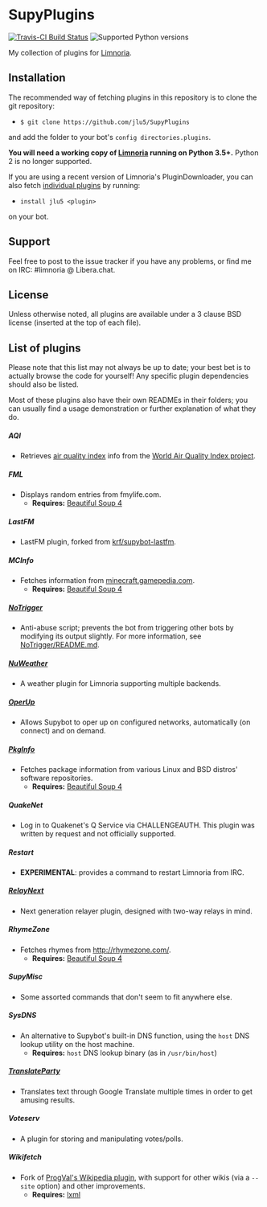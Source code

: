 # SupyPlugins

[![Travis-CI Build Status](https://travis-ci.org/jlu5/SupyPlugins.svg?branch=master)](https://travis-ci.org/jlu5/SupyPlugins)
![Supported Python versions](https://img.shields.io/badge/python-3.5%20and%20later-blue.svg)

My collection of plugins for [Limnoria](https://github.com/ProgVal/Limnoria).

## Installation
The recommended way of fetching plugins in this repository is to clone the git repository:

* `$ git clone https://github.com/jlu5/SupyPlugins`

and add the folder to your bot's `config directories.plugins`.

**You will need a working copy of [Limnoria](https://github.com/ProgVal/Limnoria) running on Python 3.5+.** Python 2 is no longer supported.

If you are using a recent version of Limnoria's PluginDownloader, you can also fetch [individual plugins](#list-of-plugins) by running:

* `install jlu5 <plugin>`

on your bot.

## Support
Feel free to post to the issue tracker if you have any problems, or find me on IRC: #limnoria @ Libera.chat.

## License
Unless otherwise noted, all plugins are available under a 3 clause BSD license (inserted at the top of each file).

## List of plugins
Please note that this list may not always be up to date; your best bet is to actually browse the code for yourself! Any specific plugin dependencies should also be listed.

Most of these plugins also have their own READMEs in their folders; you can usually find a usage demonstration or further explanation of what they do.

##### AQI
- Retrieves [air quality index](https://en.wikipedia.org/wiki/Air_quality_index) info from the [World Air Quality Index project](https://aqicn.org).

##### FML
- Displays random entries from fmylife.com.
   - **Requires:** [Beautiful Soup 4](http://www.crummy.com/software/BeautifulSoup/bs4/doc/)

##### LastFM
- LastFM plugin, forked from [krf/supybot-lastfm](https://github.com/krf/supybot-lastfm).

##### MCInfo
- Fetches information from [minecraft.gamepedia.com](https://minecraft.gamepedia.com/).
   - **Requires:** [Beautiful Soup 4](http://www.crummy.com/software/BeautifulSoup/bs4/doc/)

##### [NoTrigger](NoTrigger/README.md)
- Anti-abuse script; prevents the bot from triggering other bots by modifying its output slightly. For more information, see [NoTrigger/README.md](NoTrigger/README.md).

##### [NuWeather](NuWeather/README.md)
- A weather plugin for Limnoria supporting multiple backends.

##### [OperUp](OperUp/README.md)
- Allows Supybot to oper up on configured networks, automatically (on connect) and on demand.

##### [PkgInfo](PkgInfo/README.md)
- Fetches package information from various Linux and BSD distros' software repositories.
   - **Requires:** [Beautiful Soup 4](http://www.crummy.com/software/BeautifulSoup/bs4/doc/)

##### QuakeNet
- Log in to Quakenet's Q Service via CHALLENGEAUTH. This plugin was written by request and not officially supported.

##### Restart
- **EXPERIMENTAL**: provides a command to restart Limnoria from IRC.

##### [RelayNext](RelayNext/README.md)
- Next generation relayer plugin, designed with two-way relays in mind.

##### RhymeZone
- Fetches rhymes from http://rhymezone.com/.
   - **Requires:** [Beautiful Soup 4](http://www.crummy.com/software/BeautifulSoup/bs4/doc/)

##### SupyMisc
- Some assorted commands that don't seem to fit anywhere else.

##### SysDNS
- An alternative to Supybot's built-in DNS function, using the `host` DNS lookup utility on the host machine.
    * **Requires:** `host` DNS lookup binary (as in `/usr/bin/host`)

##### [TranslateParty](TranslateParty/README.md)
- Translates text through Google Translate multiple times in order to get amusing results.

##### Voteserv
- A plugin for storing and manipulating votes/polls.

##### Wikifetch
- Fork of [ProgVal's Wikipedia plugin](https://github.com/ProgVal/Supybot-plugins), with support for other wikis (via a `--site` option) and other improvements.
   - **Requires:** [lxml](https://lxml.de/installation.html)
